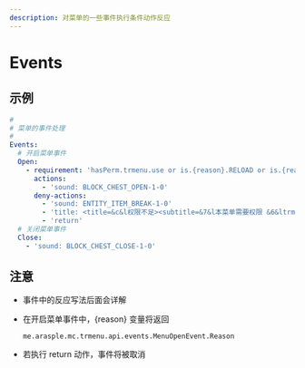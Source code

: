```yaml
---
description: 对菜单的一些事件执行条件动作反应
---
```


# Events

## 示例

```yaml
#
# 菜单的事件处理
#
Events:
  # 开启菜单事件
  Open:
    - requirement: 'hasPerm.trmenu.use or is.{reason}.RELOAD or is.{reason}.CONSOLE'
      actions:
        - 'sound: BLOCK_CHEST_OPEN-1-0'
      deny-actions:
        - 'sound: ENTITY_ITEM_BREAK-1-0'
        - 'title: <title=&c&l权限不足><subtitle=&7&l本菜单需要权限 &6&ltrmenu.use &7&l方能浏览>'
        - 'return'
  # 关闭菜单事件
  Close:
    - 'sound: BLOCK_CHEST_CLOSE-1-0'
```

## 注意

* 事件中的反应写法后面会详解
* 在开启菜单事件中，{reason} 变量将返回

  ```text
  me.arasple.mc.trmenu.api.events.MenuOpenEvent.Reason
  ```

* 若执行 return 动作，事件将被取消

